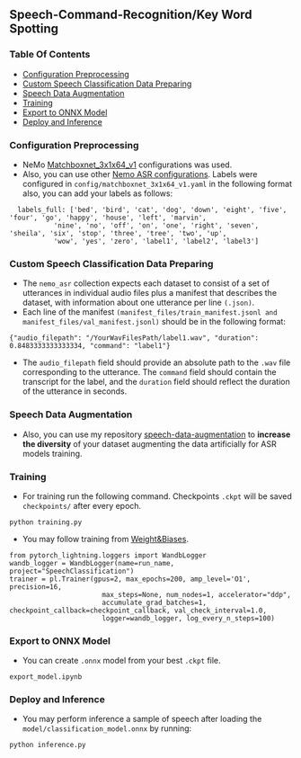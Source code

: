 ## Speech-Command-Recognition/Key Word Spotting

### Table Of Contents
- [Configuration Preprocessing](#Configuration-Preprocessing)
- [Custom Speech Classification Data Preparing](#Custom-Speech-Classification-Data-Preparing)
- [Speech Data Augmentation](#Speech-Data-Augmentation)
- [Training](#Training)
- [Export to ONNX Model](#Export-to-ONNX-Model)
- [Deploy and Inference](#Deploy-and-Inference)

### Configuration Preprocessing
- NeMo [Matchboxnet_3x1x64_v1](https://github.com/NVIDIA/NeMo/tree/main/examples/asr/conf/matchboxnet) configurations was used.
- Also, you can use other [Nemo ASR configurations](https://github.com/NVIDIA/NeMo/tree/main/examples/asr/conf).
Labels were configured in `config/matchboxnet_3x1x64_v1.yaml` in the following format also, you can add your labels as follows:

```
  labels_full: ['bed', 'bird', 'cat', 'dog', 'down', 'eight', 'five', 'four', 'go', 'happy', 'house', 'left', 'marvin',
           'nine', 'no', 'off', 'on', 'one', 'right', 'seven', 'sheila', 'six', 'stop', 'three', 'tree', 'two', 'up',
           'wow', 'yes', 'zero', 'label1', 'label2', 'label3']
```

### Custom Speech Classification Data Preparing
- The `nemo_asr` collection expects each dataset to consist of a set of utterances in individual audio files plus a manifest that describes the dataset, with information about one utterance per line `(.json)`.
- Each line of the manifest `(manifest_files/train_manifest.jsonl and manifest_files/val_manifest.jsonl)` should be in the following format:
```
{"audio_filepath": "/YourWavFilesPath/label1.wav", "duration": 0.8483333333333334, "command": "label1"}
```
- The `audio_filepath` field should provide an absolute path to the `.wav` file corresponding to the utterance. The `command` field should contain the transcript for the label, and the `duration` field should reflect the duration of the utterance in seconds.

### Speech Data Augmentation
- Also, you can use my repository [
speech-data-augmentation](https://github.com/Rumeysakeskin/speech-data-augmentation) to **increase the diversity** of your dataset augmenting the data artificially for ASR models training.

### Training
- For training run the following command. Checkpoints `.ckpt` will be saved `checkpoints/` after every epoch.
```
python training.py
```
- You may follow training from [Weight&Biases](https://wandb.ai/site).
```
from pytorch_lightning.loggers import WandbLogger
wandb_logger = WandbLogger(name=run_name, project="SpeechClassification")
trainer = pl.Trainer(gpus=2, max_epochs=200, amp_level='O1', precision=16,
                       max_steps=None, num_nodes=1, accelerator="ddp",
                       accumulate_grad_batches=1, checkpoint_callback=checkpoint_callback, val_check_interval=1.0,
                       logger=wandb_logger, log_every_n_steps=100)
```
### Export to ONNX Model
- You can create `.onnx` model from your best `.ckpt` file. 
```
export_model.ipynb
```
### Deploy and Inference
- You may perform inference a sample of speech after loading the `model/classification_model.onnx` by running:
```
python inference.py
```

